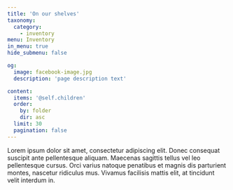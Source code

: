 ```yaml
---
title: 'On our shelves'
taxonomy:
  category:
    - inventory
menu: Inventory
in_menu: true
hide_submenu: false

og:
  image: facebook-image.jpg
  description: 'page description text'

content:
  items: '@self.children'
  order:
    by: folder
    dir: asc
  limit: 30
  pagination: false
---
```


Lorem ipsum dolor sit amet, consectetur adipiscing elit. Donec consequat suscipit ante pellentesque aliquam. Maecenas sagittis tellus vel leo pellentesque cursus. Orci varius natoque penatibus et magnis dis parturient montes, nascetur ridiculus mus. Vivamus facilisis mattis elit, at tincidunt velit interdum in.
